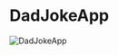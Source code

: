# DadJokeApp
![DadJokeApp](https://user-images.githubusercontent.com/80487426/127072355-0dad8314-c083-48bc-b011-aba241d63796.gif)
